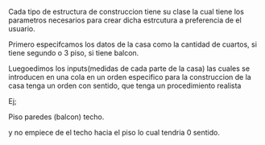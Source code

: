 Cada tipo de estructura de construccion tiene su clase la cual tiene los parametros necesarios para crear dicha estrcutura a preferencia de el usuario.

Primero especifcamos los datos de la casa como la cantidad de cuartos, si tiene segundo o 3 piso, si tiene balcon.

Luegoedimos los inputs(medidas de cada parte de la casa) las cuales se introducen en una cola en un orden especifico para la construccion de la casa tenga un orden con sentido, que tenga un procedimiento realista

Ej;

Piso paredes (balcon) techo.

y  no empiece de el techo hacia el piso lo cual tendria 0 sentido.
